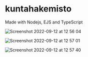 # kuntahakemisto

Made with Nodejs, EJS and TypeScript

![Screenshot 2022-09-12 at 12 56 04](https://user-images.githubusercontent.com/70442725/189625828-eb002d6d-393c-4ce0-892d-134e2ba4f0a3.png)

![Screenshot 2022-09-12 at 12 57 01](https://user-images.githubusercontent.com/70442725/189626018-8886999c-1b43-4e1a-b8cb-c21893ee8584.png)

![Screenshot 2022-09-12 at 12 57 40](https://user-images.githubusercontent.com/70442725/189626150-a2bb6b78-c89a-425e-9b81-76e518118e26.png)


